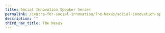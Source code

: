 ```yaml
---
title: Social Innovation Speaker Series
permalink: /centre-for-social-innovation/The-Nexus/social-innovation-speaker-series/
description: ""
third_nav_title: The Nexus
---
```

